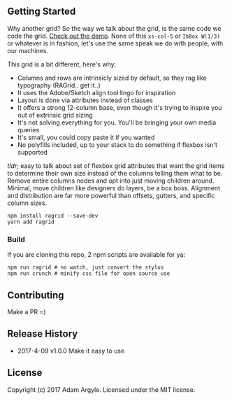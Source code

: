 ## Getting Started
Why another grid? So the way we talk about the grid, is the same code we code the grid. [Check out the demo](https://argyleink.github.io/ragrid/). None of this `xs-col-5` or `IbBox W(1/3)` or whatever is in fashion, let's use the same speak we do with people, with our machines.

This grid is a bit different, here's why:
* Columns and rows are intrinsicly sized by default, so they rag like typography (RAGrid.. get it..)
* It uses the Adobe/Sketch align tool lingo for inspiration
* Layout is done via attributes instead of classes
* It offers a strong 12-column base, even though it's trying to inspire you out of extrinsic grid sizing
* It's not solving everything for you. You'll be bringing your own media queries
* It's small, you could copy paste it if you wanted
* No polyfills included, up to your stack to do something if flexbox isn't supported

*tldr;* easy to talk about set of flexbox grid attributes that want the grid items to determine their own size instead of the columns telling them what to be. Remove entire columns nodes and opt into just moving children around. Minimal, move children like designers do layers, be a box boss. Alignment and distribution are far more powerful than offsets, gutters, and specific column sizes.


```shell
npm install ragrid --save-dev
yarn add ragrid
```



### Build
If you are cloning this repo, 2 npm scripts are available for ya:

```shell
npm run ragrid # no watch, just convert the stylus
npm run crunch # minify css file for open source use
```


## Contributing
Make a PR =)

## Release History
* 2017-4-09  v1.0.0  Make it easy to use

## License
Copyright (c) 2017 Adam Argyle. Licensed under the MIT license.
